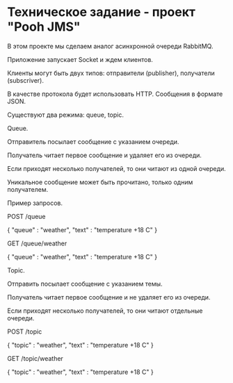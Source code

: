 # Техническое задание - проект "Pooh JMS"

В этом проекте мы сделаем аналог асинхронной очереди RabbitMQ.

Приложение запускает Socket и ждем клиентов.

Клиенты могут быть двух типов: отправители (publisher), получатели (subscriver).

В качестве протокола будет использовать HTTP. Сообщения в формате JSON.

Существуют два режима: queue, topic.

 

Queue. 

Отправитель посылает сообщение с указанием очереди.

Получатель читает первое сообщение и удаляет его из очереди. 

Если приходят несколько получателей, то они читают из одной очереди. 

Уникальное сообщение может быть прочитано, только одним получателем.

Пример запросов.

POST /queue

{
  "queue" : "weather",
  "text" : "temperature +18 C"
}

 

GET /queue/weather

{
  "queue" : "weather",
  "text" : "temperature +18 C"
}

 

Topic.

Отправить посылает сообщение с указанием темы.

Получатель читает первое сообщение и не удаляет его из очереди. 

Если приходят несколько получателей, то они читают отдельные очереди.

 POST /topic

{
  "topic" : "weather",
  "text" : "temperature +18 C"
}

 

GET /topic/weather

{
  "topic" : "weather",
  "text" : "temperature +18 C"
}
